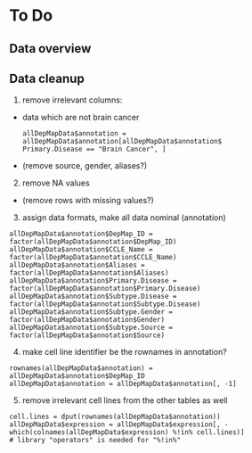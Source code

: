 # To Do

## Data overview

## Data cleanup

1.  remove irrelevant columns:

<!-- end list -->

  - data which are not brain
        cancer
    
        allDepMapData$annotation = allDepMapData$annotation[allDepMapData$annotation$  
        Primary.Disease == "Brain Cancer", ]

  - (remove source, gender, aliases?)

<!-- end list -->

2.  remove NA values

<!-- end list -->

  - (remove rows with missing values?)

<!-- end list -->

3.  assign data formats, make all data nominal
    (annotation)

<!-- end list -->

    allDepMapData$annotation$DepMap_ID = factor(allDepMapData$annotation$DepMap_ID)
    allDepMapData$annotation$CCLE_Name = factor(allDepMapData$annotation$CCLE_Name)
    allDepMapData$annotation$Aliases = factor(allDepMapData$annotation$Aliases)
    allDepMapData$annotation$Primary.Disease = factor(allDepMapData$annotation$Primary.Disease)
    allDepMapData$annotation$Subtype.Disease = factor(allDepMapData$annotation$Subtype.Disease)
    allDepMapData$annotation$Subtype.Gender = factor(allDepMapData$annotation$Gender)
    allDepMapData$annotation$Subtype.Source = factor(allDepMapData$annotation$Source)

4.  make cell line identifier be the rownames in
    annotation?

<!-- end list -->

    rownames(allDepMapData$annotation) = allDepMapData$annotation$DepMap_ID
    allDepMapData$annotation = allDepMapData$annotation[, -1]

5.  remove irrelevant cell lines from the other tables as well

<!-- end list -->

    cell.lines = dput(rownames(allDepMapData$annotation))
    allDepMapData$expression = allDepMapData$expression[, -which(colnames(allDepMapData$expression) %!in% cell.lines)]
    # library "operators" is needed for "%!in%"
